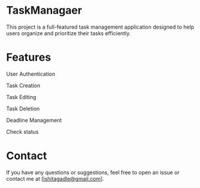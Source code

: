 # TaskManagaer
This project is a full-featured task management application designed to help users organize and prioritize their tasks efficiently. 

# Features
User Authentication

Task Creation

Task Editing

Task Deletion

Deadline Management

Check status

# Contact
If you have any questions or suggestions, feel free to open an issue or contact me at [ishitagadle@gmail.com].
